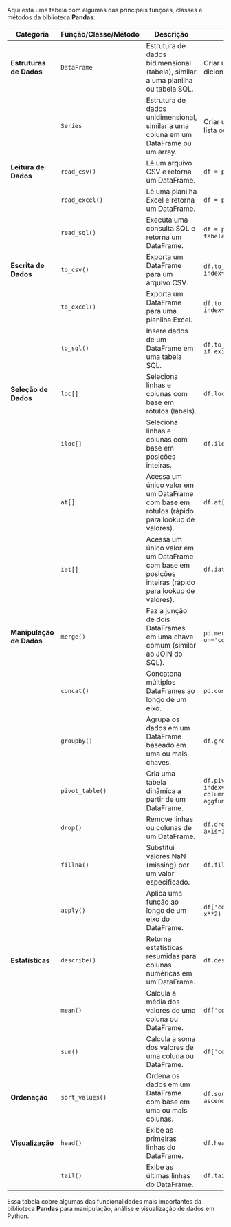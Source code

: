 Aqui está uma tabela com algumas das principais funções, classes e métodos da biblioteca **Pandas**:

| **Categoria**          | **Função/Classe/Método**   | **Descrição**                                                                                                | **Exemplo de Uso**                                                                 |
|------------------------|---------------------------|---------------------------------------------------------------------------------------------------------------|------------------------------------------------------------------------------------|
| **Estruturas de Dados**| `DataFrame`               | Estrutura de dados bidimensional (tabela), similar a uma planilha ou tabela SQL.                              | Criar um DataFrame a partir de um dicionário ou CSV.                                |
|                        | `Series`                  | Estrutura de dados unidimensional, similar a uma coluna em um DataFrame ou um array.                          | Criar uma Series a partir de uma lista ou array.                                    |
| **Leitura de Dados**   | `read_csv()`              | Lê um arquivo CSV e retorna um DataFrame.                                                                     | `df = pd.read_csv('dados.csv')`                                                     |
|                        | `read_excel()`            | Lê uma planilha Excel e retorna um DataFrame.                                                                 | `df = pd.read_excel('dados.xlsx')`                                                  |
|                        | `read_sql()`              | Executa uma consulta SQL e retorna um DataFrame.                                                              | `df = pd.read_sql('SELECT * FROM tabela', conexao)`                                 |
| **Escrita de Dados**   | `to_csv()`                | Exporta um DataFrame para um arquivo CSV.                                                                     | `df.to_csv('saida.csv', index=False)`                                               |
|                        | `to_excel()`              | Exporta um DataFrame para uma planilha Excel.                                                                 | `df.to_excel('saida.xlsx', index=False)`                                            |
|                        | `to_sql()`                | Insere dados de um DataFrame em uma tabela SQL.                                                               | `df.to_sql('tabela', conexao, if_exists='replace')`                                 |
| **Seleção de Dados**   | `loc[]`                   | Seleciona linhas e colunas com base em rótulos (labels).                                                      | `df.loc[0, 'coluna1']`                                                              |
|                        | `iloc[]`                  | Seleciona linhas e colunas com base em posições inteiras.                                                     | `df.iloc[0, 1]`                                                                     |
|                        | `at[]`                    | Acessa um único valor em um DataFrame com base em rótulos (rápido para lookup de valores).                    | `df.at[0, 'coluna1']`                                                               |
|                        | `iat[]`                   | Acessa um único valor em um DataFrame com base em posições inteiras (rápido para lookup de valores).          | `df.iat[0, 1]`                                                                      |
| **Manipulação de Dados**| `merge()`                 | Faz a junção de dois DataFrames em uma chave comum (similar ao JOIN do SQL).                                  | `pd.merge(df1, df2, on='coluna_comum')`                                             |
|                        | `concat()`                | Concatena múltiplos DataFrames ao longo de um eixo.                                                           | `pd.concat([df1, df2], axis=0)`                                                     |
|                        | `groupby()`               | Agrupa os dados em um DataFrame baseado em uma ou mais chaves.                                                | `df.groupby('coluna1').sum()`                                                       |
|                        | `pivot_table()`           | Cria uma tabela dinâmica a partir de um DataFrame.                                                            | `df.pivot_table(values='coluna2', index='coluna1', columns='coluna3', aggfunc='sum')`|
|                        | `drop()`                  | Remove linhas ou colunas de um DataFrame.                                                                     | `df.drop(['coluna1', 'coluna2'], axis=1)`                                           |
|                        | `fillna()`                | Substitui valores NaN (missing) por um valor especificado.                                                    | `df.fillna(0)`                                                                      |
|                        | `apply()`                 | Aplica uma função ao longo de um eixo do DataFrame.                                                           | `df['coluna'].apply(lambda x: x**2)`                                                |
| **Estatísticas**       | `describe()`              | Retorna estatísticas resumidas para colunas numéricas em um DataFrame.                                        | `df.describe()`                                                                     |
|                        | `mean()`                  | Calcula a média dos valores de uma coluna ou DataFrame.                                                       | `df['coluna'].mean()`                                                               |
|                        | `sum()`                   | Calcula a soma dos valores de uma coluna ou DataFrame.                                                        | `df['coluna'].sum()`                                                                |
| **Ordenação**          | `sort_values()`           | Ordena os dados em um DataFrame com base em uma ou mais colunas.                                              | `df.sort_values(by='coluna1', ascending=False)`                                     |
| **Visualização**       | `head()`                  | Exibe as primeiras linhas do DataFrame.                                                                       | `df.head(5)`                                                                        |
|                        | `tail()`                  | Exibe as últimas linhas do DataFrame.                                                                         | `df.tail(5)`                                                                        |

Essa tabela cobre algumas das funcionalidades mais importantes da biblioteca **Pandas** para manipulação, análise e visualização de dados em Python.
